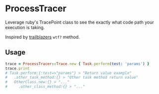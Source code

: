 # ProcessTracer

Leverage ruby's TracePoint class to see the exactly what code path your execution is taking.

Inspired by [trailblazers](https://github.com/trailblazer/trailblazer) `wtf?` method.

## Usage
```ruby
trace = ProcessTracer::Trace.new { Task.perform(test: 'params') }
trace.print
# Task.perform:{:test=>"params"} > "Return value example"
#   .other_task_method:{} > "Other task method return value"
#   OtherClass.new:{} > "..."
#     .other_class_method:{} > "..."
```